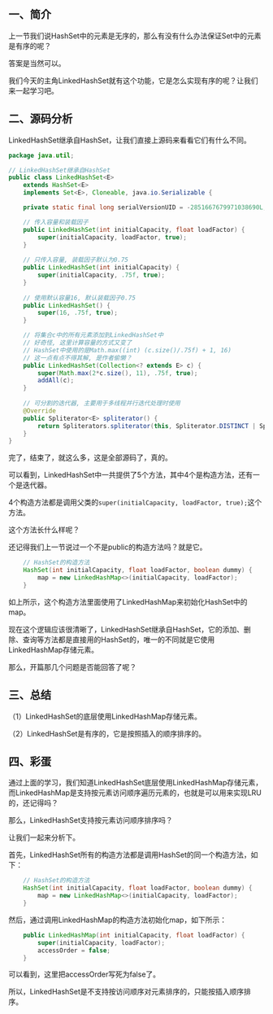 ## 一、简介

上一节我们说HashSet中的元素是无序的，那么有没有什么办法保证Set中的元素是有序的呢？

答案是当然可以。

我们今天的主角LinkedHashSet就有这个功能，它是怎么实现有序的呢？让我们来一起学习吧。

## 二、源码分析

LinkedHashSet继承自HashSet，让我们直接上源码来看看它们有什么不同。

```java
package java.util;

// LinkedHashSet继承自HashSet
public class LinkedHashSet<E>
    extends HashSet<E>
    implements Set<E>, Cloneable, java.io.Serializable {

    private static final long serialVersionUID = -2851667679971038690L;

    // 传入容量和装载因子
    public LinkedHashSet(int initialCapacity, float loadFactor) {
        super(initialCapacity, loadFactor, true);
    }
    
    // 只传入容量, 装载因子默认为0.75
    public LinkedHashSet(int initialCapacity) {
        super(initialCapacity, .75f, true);
    }
    
    // 使用默认容量16, 默认装载因子0.75
    public LinkedHashSet() {
        super(16, .75f, true);
    }

    // 将集合c中的所有元素添加到LinkedHashSet中
    // 好奇怪, 这里计算容量的方式又变了
    // HashSet中使用的是Math.max((int) (c.size()/.75f) + 1, 16)
    // 这一点有点不得其解, 是作者偷懒？
    public LinkedHashSet(Collection<? extends E> c) {
        super(Math.max(2*c.size(), 11), .75f, true);
        addAll(c);
    }
    
    // 可分割的迭代器, 主要用于多线程并行迭代处理时使用
    @Override
    public Spliterator<E> spliterator() {
        return Spliterators.spliterator(this, Spliterator.DISTINCT | Spliterator.ORDERED);
    }
}

```

完了，结束了，就这么多，这是全部源码了，真的。

可以看到，LinkedHashSet中一共提供了5个方法，其中4个是构造方法，还有一个是迭代器。

4个构造方法都是调用父类的`super(initialCapacity, loadFactor, true);`这个方法。

这个方法长什么样呢？

还记得我们上一节说过一个不是public的构造方法吗？就是它。

```java
    // HashSet的构造方法
    HashSet(int initialCapacity, float loadFactor, boolean dummy) {
        map = new LinkedHashMap<>(initialCapacity, loadFactor);
    }
```

如上所示，这个构造方法里面使用了LinkedHashMap来初始化HashSet中的map。

现在这个逻辑应该很清晰了，LinkedHashSet继承自HashSet，它的添加、删除、查询等方法都是直接用的HashSet的，唯一的不同就是它使用LinkedHashMap存储元素。

那么，开篇那几个问题是否能回答了呢？

## 三、总结

（1）LinkedHashSet的底层使用LinkedHashMap存储元素。

（2）LinkedHashSet是有序的，它是按照插入的顺序排序的。

## 四、彩蛋

通过上面的学习，我们知道LinkedHashSet底层使用LinkedHashMap存储元素，而LinkedHashMap是支持按元素访问顺序遍历元素的，也就是可以用来实现LRU的，还记得吗？

那么，LinkedHashSet支持按元素访问顺序排序吗？

让我们一起来分析下。

首先，LinkedHashSet所有的构造方法都是调用HashSet的同一个构造方法，如下：

```java
    // HashSet的构造方法
    HashSet(int initialCapacity, float loadFactor, boolean dummy) {
        map = new LinkedHashMap<>(initialCapacity, loadFactor);
    }
```

然后，通过调用LinkedHashMap的构造方法初始化map，如下所示：

```java
    public LinkedHashMap(int initialCapacity, float loadFactor) {
        super(initialCapacity, loadFactor);
        accessOrder = false;
    }
```

可以看到，这里把accessOrder写死为false了。

所以，LinkedHashSet是不支持按访问顺序对元素排序的，只能按插入顺序排序。

